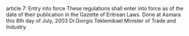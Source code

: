 article 7: Entry into force 
These regulations shall enter into force as of the date of their publication in the Gazette of Eritrean Laws. 
Done at Asmara this 8th day of July, 2003 
Dr.Giorgis Teklemikael 
Minister of Trade and Industry 
<ul>
</ul>